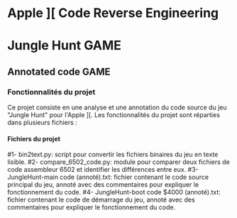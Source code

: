 # Apple ][ Code Reverse Engineering

# Jungle Hunt GAME

## Annotated code GAME

### Fonctionnalités du projet

Ce projet consiste en une analyse et une annotation du code source du jeu "Jungle Hunt" pour l'Apple ][. Les fonctionnalités du projet sont réparties dans plusieurs fichiers :

#### Fichiers du projet

#1- bin2text.py: script pour convertir les fichiers binaires du jeu en texte lisible.
#2- compare_6502_code.py: module pour comparer deux fichiers de code assembleur 6502 et identifier les différences entre eux.
#3- JungleHunt-main code (annoté).txt: fichier contenant le code source principal du jeu, annoté avec des commentaires pour expliquer le fonctionnement du code.
#4- JungleHunt-boot code $4000 (annoté).txt: fichier contenant le code de démarrage du jeu, annoté avec des commentaires pour expliquer le fonctionnement du code.

